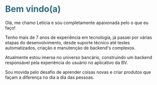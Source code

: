 <h1 style="color: #2e6c80;">Bem vindo(a)</h1>
<p>Olá, me chamo Letícia e sou completamente apaixonada pelo o que eu faço!</p>

<div>
  <p>Tenho mais de 7 anos de experiência em tecnologia, já passei por várias etapas do desenvolvimento, desde suporte técnico até testes automatizados, criação e manutenção de backend's complexos.</p>

  <p>Atualmente estou imersa no universo bancário, construindo um backend responsável pela experiência do usuário no aplicativo da BV.</p>

  <p>Sou movida pelo desafio de aprender coisas novas e criar produtos que façam a diferença no dia a dia das pessoas.</p>
</div>
